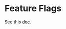 # Feature Flags

See this [doc](https://docs.gitlab.com/ee/development/ai_features/index.html#push-feature-flags-to-ai-gateway).
